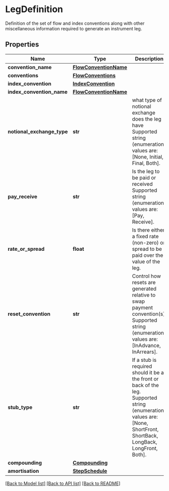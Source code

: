# LegDefinition

Definition of the set of flow and index conventions along with other miscellaneous information required to generate an instrument leg.

## Properties
Name | Type | Description | Notes
------------ | ------------- | ------------- | -------------
**convention_name** | [**FlowConventionName**](FlowConventionName.md) |  | [optional] 
**conventions** | [**FlowConventions**](FlowConventions.md) |  | [optional] 
**index_convention** | [**IndexConvention**](IndexConvention.md) |  | [optional] 
**index_convention_name** | [**FlowConventionName**](FlowConventionName.md) |  | [optional] 
**notional_exchange_type** | **str** | what type of notional exchange does the leg have  Supported string (enumeration) values are: [None, Initial, Final, Both]. | 
**pay_receive** | **str** | Is the leg to be paid or received  Supported string (enumeration) values are: [Pay, Receive]. | 
**rate_or_spread** | **float** | Is there either a fixed rate (non-zero) or spread to be paid over the value of the leg. | 
**reset_convention** | **str** | Control how resets are generated relative to swap payment convention(s).  Supported string (enumeration) values are: [InAdvance, InArrears]. | [optional] 
**stub_type** | **str** | If a stub is required should it be at the front or back of the leg.  Supported string (enumeration) values are: [None, ShortFront, ShortBack, LongBack, LongFront, Both]. | 
**compounding** | [**Compounding**](Compounding.md) |  | [optional] 
**amortisation** | [**StepSchedule**](StepSchedule.md) |  | [optional] 

[[Back to Model list]](../README.md#documentation-for-models) [[Back to API list]](../README.md#documentation-for-api-endpoints) [[Back to README]](../README.md)


